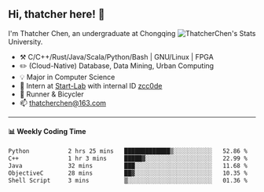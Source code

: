 ## Hi, thatcher here! :wave:

<img align="right" src="https://github-readme-stats.vercel.app/api?username=thatcherchen&title_color=333&text_color=777" alt="ThatcherChen's Stats" >

I'm Thatcher Chen, an undergraduate at Chongqing University.

- :hammer_and_pick:  C/C++/Rust/Java/Scala/Python/Bash | GNU/Linux | FPGA
- :pencil2:  (Cloud-Native) Database, Data Mining, Urban Computing
- :bulb:   Major in Computer Science
- :telescope:  Intern at [Start-Lab](https://github.com/Spatio-Temporal-Lab) with internal ID [zcc0de](https://github.com/zcc0de)
- :seedling:  Runner & Bicycler
- :mailbox: thatcherchen@163.com

---

#### :bar_chart: Weekly Coding Time

<!--START_SECTION:waka-->

```txt
Python           2 hrs 25 mins   █████████████▒░░░░░░░░░░░   52.86 %
C++              1 hr 3 mins     █████▓░░░░░░░░░░░░░░░░░░░   22.99 %
Java             32 mins         ███░░░░░░░░░░░░░░░░░░░░░░   11.68 %
ObjectiveC       28 mins         ██▓░░░░░░░░░░░░░░░░░░░░░░   10.35 %
Shell Script     3 mins          ▒░░░░░░░░░░░░░░░░░░░░░░░░   01.36 %
```

<!--END_SECTION:waka-->
